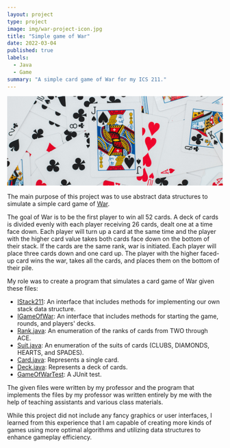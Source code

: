 ```yaml
---
layout: project
type: project
image: img/war-project-icon.jpg
title: "Simple game of War"
date: 2022-03-04
published: true
labels:
  - Java
  - Game
summary: "A simple card game of War for my ICS 211."
---
```


<img class="img-fluid" src="../img/war-header.jpg">

The main purpose of this project was to use abstract data structures to simulate a simple card game of <a href="https://bicyclecards.com/how-to-play/war/">War</a>.

The goal of War is to be the first player to win all 52 cards. A deck of cards is divided evenly with each player receiving 26 cards, dealt one at a time face down. Each player will turn up a card at the same time and the player with the higher card value takes both cards face down on the bottom of their stack. If the cards are the same rank, war is initiated. Each player will place three cards down and one card up. The player with the higher faced-up card wins the war, takes all the cards, and places them on the bottom of their pile.

My role was to create a program that simulates a card game of War given these files:
- <a href="http://courses.ics.hawaii.edu/ics211s22/morea/090.stacks/IStack211.java">IStack211<E></a>: An interface that includes methods for implementing our own stack data structure.
- <a href="http://courses.ics.hawaii.edu/ics211s22/morea/090.stacks/IGameOfWar.java">IGameOfWar</a>: An interface that includes methods for starting the game, rounds, and players' decks.
- <a href="http://courses.ics.hawaii.edu/ics211s22/morea/090.stacks/Rank.java">Rank.java</a>: An enumeration of the ranks of cards from TWO through ACE.
- <a href="http://courses.ics.hawaii.edu/ics211s22/morea/090.stacks/Suit.java">Suit.java</a>: An enumeration of the suits of cards (CLUBS, DIAMONDS, HEARTS, and SPADES).
- <a href="http://courses.ics.hawaii.edu/ics211s22/morea/090.stacks/Card.java">Card.java</a>: Represents a single card.
- <a href="http://courses.ics.hawaii.edu/ics211s22/morea/090.stacks/Deck.java">Deck.java</a>: Represents a deck of cards.
- <a href="http://courses.ics.hawaii.edu/ics211s22/morea/090.stacks/GameOfWarTest.java">GameOfWarTest</a>: A JUnit test.

The given files were written by my professor and the program that implements the files by my professor was written entirely by me with the help of teaching assistants and various class materials.

While this project did not include any fancy graphics or user interfaces, I learned from this experience that I am capable of creating more kinds of games using more optimal algorithms and utilizing data structures to enhance gameplay efficiency.
